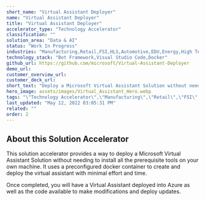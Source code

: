```yaml
---
short_name: "Virtual Assistant Deployer"
name: "Virtual Assistant Deployer"
title: "Virtual Assistant Deployer"
accelerator_type: "Technology Accelerator"
classification: ""
solution_area: "Data & AI"
status: "Work In Progress"
industries: "Manufacturing,Retail,FSI,HLS,Automotive,EDU,Energy,High Tech,Media and Entertainment,Professional Services,SLG,Horizontal"
technology_stack: "Bot Framework,Visual Studio Code,Docker"
github_url: https://github.com/microsoft/Virtual-Assistant-Deployer
demo_url: 
customer_overview_url: 
customer_deck_url: 
short_text: "Deploy a Microsoft Virtual Assistant Solution without needing to install all the prerequisite tools on your own machine"
hero_image: assets/images/Virtual_Assistant_Hero.webp
tags: "\"Technology Accelerator\",\"Manufacturing\",\"Retail\",\"FSI\",\"HLS\",\"Automotive\",\"EDU\",\"Energy\",\"High Tech\",\"Media and Entertainment\",\"Professional Services\",\"SLG\",\"Horizontal\",\"Bot Framework\",\"Visual Studio Code\",\"Docker\",\"Data & AI\""
last_updated: "May 12, 2022 03:05:31 PM"
related: ""
order: 2
---
```

## About this Solution Accelerator

This solution accelerator provides a way to deploy a Microsoft Virtual Assistant Solution without needing to install all the prerequisite tools on your own machine. It uses a preconfigured docker container to create and deploy the virtual assistant with minimal effort and time.

Once completed, you will have a Virtual Assistant deployed into Azure as well as the code available to make modifications and deploy updates.